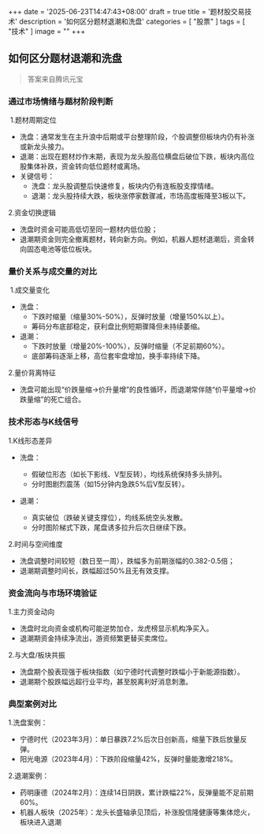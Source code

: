 +++
date = '2025-06-23T14:47:43+08:00'
draft = true
title = '题材股交易技术'
description = '如何区分题材退潮和洗盘'
categories = [
	"股票"
]
tags = [
	"技术"
]
image = ""
+++


## 如何区分题材退潮和洗盘

> 答案来自腾讯元宝

### 通过市场情绪与题材阶段判断
​
1.题材周期定位​

* ​洗盘​：通常发生在主升浪中后期或平台整理阶段，个股调整但板块内仍有补涨或新龙头接力。
* ​退潮​：出现在题材炒作末期，表现为龙头股高位横盘后破位下跌，板块内高位股集体补跌，资金转向低位题材或离场。
* 关键信号​：
  * 洗盘：龙头股调整后快速修复，板块内仍有连板股支撑情绪。
  * 退潮：龙头股持续大跌，板块涨停家数骤减，市场高度板降至3板以下。

2.​资金切换逻辑​

* 洗盘时资金可能高低切至同一题材内低位股；
* 退潮期资金则完全撤离题材，转向新方向。例如，机器人题材退潮后，资金转向固态电池等低位板块。

### 量价关系与成交量的对比​
​
1.成交量变化​

* ​洗盘​：
  * 下跌时缩量（缩量30%-50%），反弹时放量（增量150%以上）。
  * 筹码分布底部稳定，获利盘比例短期骤降但未持续萎缩。
​
* 退潮​：
  * 下跌时放量（增量20%-100%），反弹时缩量（不足前期60%）。
  * 底部筹码逐渐上移，高位套牢盘增加，换手率持续下降。

2.​量价背离特征​

* 洗盘可能出现“价跌量缩→价升量增”的良性循环，而退潮常伴随“价平量增→价跌量缩”的死亡组合。

### 技术形态与K线信号​
1.​K线形态差异​

* ​洗盘​：
  * 假破位形态（如长下影线、V型反转），均线系统保持多头排列。
  * 分时图剧烈震荡（如15分钟内急跌5%后V型反转）。  

* 退潮​：
  * 真实破位（跌破关键支撑位），均线系统空头发散。
  * 分时图阶梯式下跌，尾盘诱多拉升后次日继续下跌。

2.​时间与空间维度​

* 洗盘调整时间较短（数日至一周），跌幅多为前期涨幅的0.382-0.5倍；
* 退潮期调整时间长，跌幅超过50%且无有效支撑。


### 资金流向与市场环境验证​

​1.主力资金动向​

* 洗盘时北向资金或机构可能逆势加仓，龙虎榜显示机构净买入。
* 退潮期资金持续净流出，游资频繁更替买卖席位。

2.​与大盘/板块共振​

* 洗盘期个股表现强于板块指数（如宁德时代调整时跌幅小于新能源指数）。
* 退潮期个股跌幅远超行业平均，甚至脱离利好消息刺激。

### 典型案例对比​

1.​洗盘案例​：

* 宁德时代（2023年3月）：单日暴跌7.2%后次日创新高，缩量下跌后放量反弹。
* 阳光电源（2023年4月）：下跌阶段缩量42%，反弹时量能激增218%。

2.退潮案例​：

* 药明康德（2024年2月）：连续14日阴跌，累计跌幅22%，反弹量能不足前期60%。
* 机器人板块（2025年）：龙头长盛轴承见顶后，补涨股信隆健康等集体熄火，板块进入退潮


